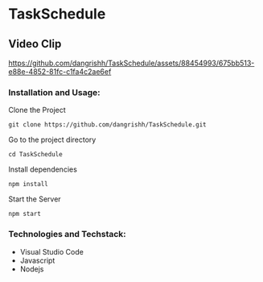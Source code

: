 # TaskSchedule


## Video Clip
https://github.com/dangrishh/TaskSchedule/assets/88454993/675bb513-e88e-4852-81fc-c1fa4c2ae6ef

### Installation and Usage:
Clone the Project
```
git clone https://github.com/dangrishh/TaskSchedule.git
```

Go to the project directory
```
cd TaskSchedule
```

Install dependencies
```
npm install
```

Start the Server
```
npm start
```

### Technologies and Techstack:
- Visual Studio Code
- Javascript
- Nodejs

